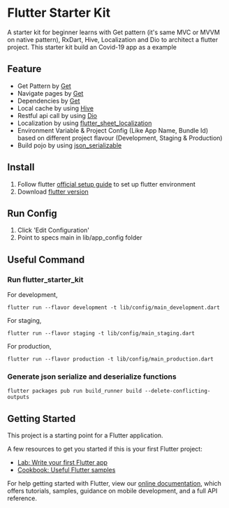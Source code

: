 # Flutter Starter Kit

A starter kit for beginner learns with Get pattern (it's same MVC or MVVM on native pattern), RxDart, Hive, Localization and Dio to architect a flutter project. This starter kit build an Covid-19 app as a example

## Feature
- Get Pattern by [Get](https://pub.dev/packages/get)
- Navigate pages by [Get](https://pub.dev/packages/get)
- Dependencies by [Get](https://pub.dev/packages/get)
- Local cache by using [Hive](https://pub.dev/packages/hive)
- Restful api call by using [Dio](https://github.com/flutterchina/dio)
- Localization by using [flutter_sheet_localization](https://github.com/aloisdeniel/flutter_sheet_localization)
- Environment Variable & Project Config (Like App Name, Bundle Id) based on different project flavour (Development, Staging & Production)
- Build pojo by using [json_serializable](https://pub.dev/packages/json_serializable)

## Install

1. Follow flutter [official setup guide](https://flutter.io/docs/get-started/install) to set up flutter environment
2. Download [flutter version](https://flutter.dev/docs/development/tools/sdk/releases)

## Run Config
1. Click 'Edit Configuration'
2. Point to specs main in lib/app_config folder

## Useful Command

### Run flutter_starter_kit

For development,

```
flutter run --flavor development -t lib/config/main_development.dart
```

For staging,
```
flutter run --flavor staging -t lib/config/main_staging.dart
```

For production,
```
flutter run --flavor production -t lib/config/main_production.dart
```

### Generate json serialize and deserialize functions

```
flutter packages pub run build_runner build --delete-conflicting-outputs
```

## Getting Started

This project is a starting point for a Flutter application.

A few resources to get you started if this is your first Flutter project:

- [Lab: Write your first Flutter app](https://flutter.dev/documentation/get-started/codelab)
- [Cookbook: Useful Flutter samples](https://flutter.dev/documentation/cookbook)

For help getting started with Flutter, view our
[online documentation](https://flutter.dev/docs), which offers tutorials,
samples, guidance on mobile development, and a full API reference.
